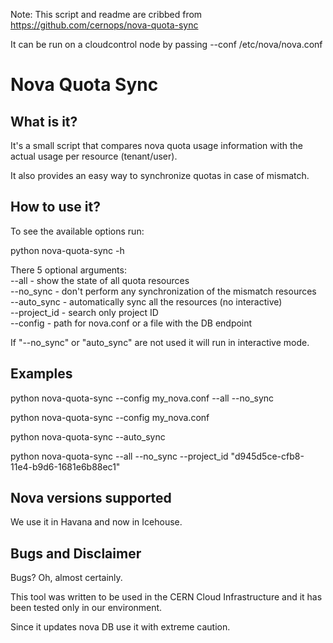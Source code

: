 Note:  This script and readme are cribbed from https://github.com/cernops/nova-quota-sync

It can be run on a cloudcontrol node by passing --conf /etc/nova/nova.conf




Nova Quota Sync
===============

What is it?
-----------
It's a small script that compares nova quota usage information with
the actual usage per resource (tenant/user).

It also provides an easy way to synchronize quotas in case of mismatch.


How to use it?
--------------
To see the available options run:

python nova-quota-sync -h

There 5 optional arguments: <br />
--all - show the state of all quota resources <br />
--no_sync - don't perform any synchronization of the mismatch resources <br />
--auto_sync - automatically sync all the resources (no interactive) <br />
--project_id - search only project ID <br />
--config - path for nova.conf or a file with the DB endpoint <br />

If "--no_sync" or "auto_sync" are not used it will run in interactive
mode.


Examples
--------

python nova-quota-sync --config my_nova.conf --all --no_sync

python nova-quota-sync --config my_nova.conf

python nova-quota-sync --auto_sync

python nova-quota-sync --all --no_sync --project_id "d945d5ce-cfb8-11e4-b9d6-1681e6b88ec1"


Nova versions supported
-----------------------
We use it in Havana and now in Icehouse.


Bugs and Disclaimer
-------------------
Bugs? Oh, almost certainly.

This tool was written to be used in the CERN Cloud Infrastructure and
it has been tested only in our environment.

Since it updates nova DB use it with extreme caution.
